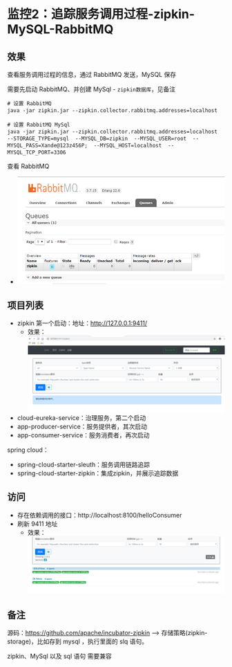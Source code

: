#   监控2：追踪服务调用过程-zipkin-MySQL-RabbitMQ


##  效果

查看服务调用过程的信息，通过 RabbitMQ 发送，MySQL 保存

需要先启动 RabbitMQ、并创建 MySql - `zipkin数据库`，见备注

````
# 设置 RabbitMQ 
java -jar zipkin.jar --zipkin.collector.rabbitmq.addresses=localhost

# 设置 RabbitMQ MySql
java -jar zipkin.jar --zipkin.collector.rabbitmq.addresses=localhost  --STORAGE_TYPE=mysql  --MYSQL_DB=zipkin  --MYSQL_USER=root  --MYSQL_PASS=Xande@123z456P;  --MYSQL_HOST=localhost  --MYSQL_TCP_PORT=3306

````

查看 RabbitMQ
- ![20190528172315](../images/20190528172315.png)

##  项目列表
-   zipkin 第一个启动：地址：http://127.0.0.1:9411/
    -   效果：![20190516185134](../images/20190516185134.png)
-   cloud-eureka-service：治理服务，第二个启动
-   app-producer-service：服务提供者，其次启动
-   app-consumer-service：服务消费者，再次启动

spring cloud：
-   spring-cloud-starter-sleuth：服务调用链路追踪
-   spring-cloud-starter-zipkin：集成zipkin，并展示追踪数据


##  访问
-   存在依赖调用的接口：http://localhost:8100/helloConsumer
-   刷新 9411 地址
    -   效果：![20190516185549](../images/20190516185549.png)


##  备注

源码：https://github.com/apache/incubator-zipkin --> 存储策略(zipkin-storage)，比如存到 mysql ，执行里面的 slq 语句。

zipkin、MySql 以及 sql 语句 需要兼容

